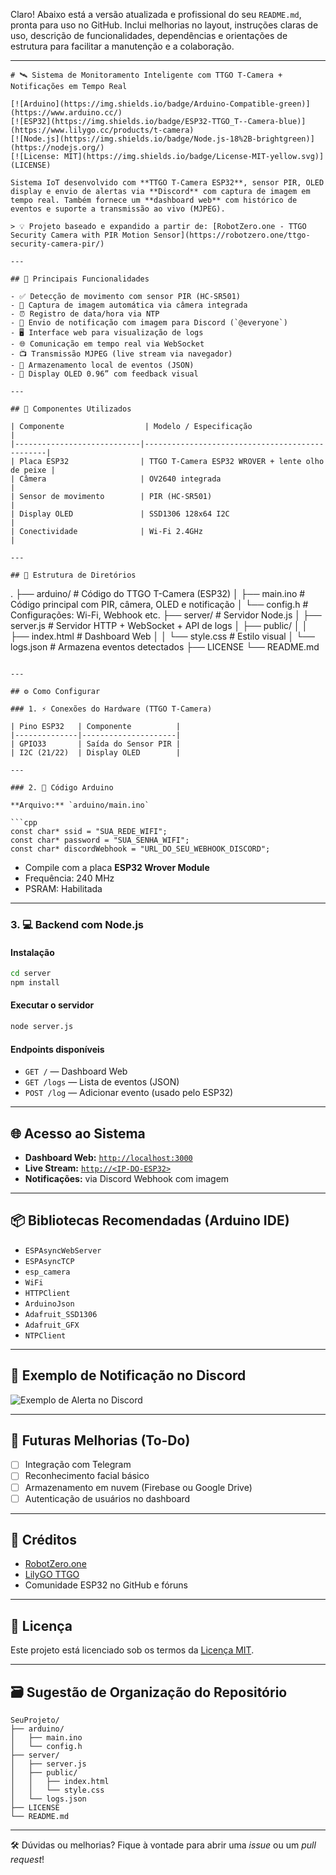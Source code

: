Claro! Abaixo está a versão atualizada e profissional do seu `README.md`, pronta para uso no GitHub. Inclui melhorias no layout, instruções claras de uso, descrição de funcionalidades, dependências e orientações de estrutura para facilitar a manutenção e a colaboração.

---

```
# 🛰️ Sistema de Monitoramento Inteligente com TTGO T-Camera + Notificações em Tempo Real

[![Arduino](https://img.shields.io/badge/Arduino-Compatible-green)](https://www.arduino.cc/)
[![ESP32](https://img.shields.io/badge/ESP32-TTGO_T--Camera-blue)](https://www.lilygo.cc/products/t-camera)
[![Node.js](https://img.shields.io/badge/Node.js-18%2B-brightgreen)](https://nodejs.org/)
[![License: MIT](https://img.shields.io/badge/License-MIT-yellow.svg)](LICENSE)

Sistema IoT desenvolvido com **TTGO T-Camera ESP32**, sensor PIR, OLED display e envio de alertas via **Discord** com captura de imagem em tempo real. Também fornece um **dashboard web** com histórico de eventos e suporte a transmissão ao vivo (MJPEG).

> 💡 Projeto baseado e expandido a partir de: [RobotZero.one - TTGO Security Camera with PIR Motion Sensor](https://robotzero.one/ttgo-security-camera-pir/)

---

## 🧠 Principais Funcionalidades

- ✅ Detecção de movimento com sensor PIR (HC-SR501)
- 📸 Captura de imagem automática via câmera integrada
- ⏰ Registro de data/hora via NTP
- 💬 Envio de notificação com imagem para Discord (`@everyone`)
- 🖥️ Interface web para visualização de logs
- 🌐 Comunicação em tempo real via WebSocket
- 📺 Transmissão MJPEG (live stream via navegador)
- 🧾 Armazenamento local de eventos (JSON)
- 🧩 Display OLED 0.96” com feedback visual

---

## 🔧 Componentes Utilizados

| Componente                  | Modelo / Especificação                         |
|----------------------------|------------------------------------------------|
| Placa ESP32                | TTGO T-Camera ESP32 WROVER + lente olho de peixe |
| Câmera                     | OV2640 integrada                               |
| Sensor de movimento        | PIR (HC-SR501)                                 |
| Display OLED               | SSD1306 128x64 I2C                             |
| Conectividade              | Wi-Fi 2.4GHz                                   |

---

## 📁 Estrutura de Diretórios

```

.
├── arduino/                     # Código do TTGO T-Camera (ESP32)
│   ├── main.ino                 # Código principal com PIR, câmera, OLED e notificação
│   └── config.h                 # Configurações: Wi-Fi, Webhook etc.
├── server/                      # Servidor Node.js
│   ├── server.js                # Servidor HTTP + WebSocket + API de logs
│   ├── public/
│   │   ├── index.html           # Dashboard Web
│   │   └── style.css            # Estilo visual
│   └── logs.json                # Armazena eventos detectados
├── LICENSE
└── README.md

````

---

## ⚙️ Como Configurar

### 1. ⚡ Conexões do Hardware (TTGO T-Camera)

| Pino ESP32   | Componente          |
|--------------|---------------------|
| GPIO33       | Saída do Sensor PIR |
| I2C (21/22)  | Display OLED        |

---

### 2. 📲 Código Arduino

**Arquivo:** `arduino/main.ino`

```cpp
const char* ssid = "SUA_REDE_WIFI";
const char* password = "SUA_SENHA_WIFI";
const char* discordWebhook = "URL_DO_SEU_WEBHOOK_DISCORD";
````

* Compile com a placa **ESP32 Wrover Module**
* Frequência: 240 MHz
* PSRAM: Habilitada

---

### 3. 💻 Backend com Node.js

#### Instalação

```bash
cd server
npm install
```

#### Executar o servidor

```bash
node server.js
```

#### Endpoints disponíveis

* `GET /` — Dashboard Web
* `GET /logs` — Lista de eventos (JSON)
* `POST /log` — Adicionar evento (usado pelo ESP32)

---

## 🌐 Acesso ao Sistema

* **Dashboard Web:** [`http://localhost:3000`](http://localhost:3000)
* **Live Stream:** [`http://<IP-DO-ESP32>`](http://<IP-DO-ESP32>)
* **Notificações:** via Discord Webhook com imagem

---

## 📦 Bibliotecas Recomendadas (Arduino IDE)

* `ESPAsyncWebServer`
* `ESPAsyncTCP`
* `esp_camera`
* `WiFi`
* `HTTPClient`
* `ArduinoJson`
* `Adafruit_SSD1306`
* `Adafruit_GFX`
* `NTPClient`

---

## 📸 Exemplo de Notificação no Discord

![Exemplo de Alerta no Discord](https://i.imgur.com/ttgo-discord.png)

---

## 🧪 Futuras Melhorias (To-Do)

* [ ] Integração com Telegram
* [ ] Reconhecimento facial básico
* [ ] Armazenamento em nuvem (Firebase ou Google Drive)
* [ ] Autenticação de usuários no dashboard

---

## 🤝 Créditos

* [RobotZero.one](https://robotzero.one/ttgo-security-camera-pir/)
* [LilyGO TTGO](https://www.lilygo.cc/)
* Comunidade ESP32 no GitHub e fóruns

---

## 📄 Licença

Este projeto está licenciado sob os termos da [Licença MIT](LICENSE).

---

## 🗃️ Sugestão de Organização do Repositório

```
SeuProjeto/
├── arduino/
│   ├── main.ino
│   └── config.h
├── server/
│   ├── server.js
│   ├── public/
│   │   ├── index.html
│   │   └── style.css
│   └── logs.json
├── LICENSE
└── README.md
```

---

🛠 Dúvidas ou melhorias? Fique à vontade para abrir uma *issue* ou um *pull request*!
